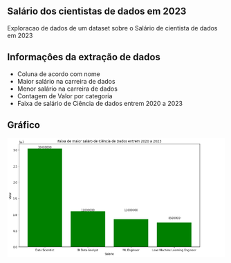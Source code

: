 ## Salário dos cientistas de dados em 2023

Exploracao de dados de um dataset sobre o Salário de cientista de dados em 2023

##  Informaçôes da extração de dados 

- Coluna de acordo com nome
- Maior salário na carreira de dados
- Menor salário na carreira de dados
- Contagem de Valor por categoria
- Faixa de salário de Ciência de dados entrem 2020 a 2023

## Gráfico
![Faixa de Maior Salario](https://github.com/Aclelino/ExploracaoDadoSalario/blob/main/archive/grafico.png)
